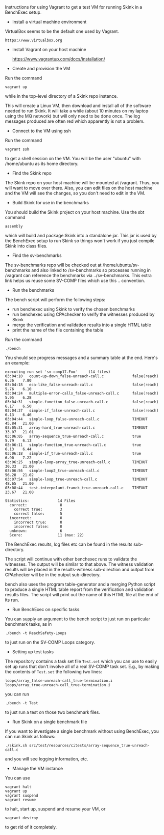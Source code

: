 Instructions for using Vagrant to get a test VM for running Skink in a BenchExec
setup.

* Install a virtual machine environment

VirtualBox seems to be the default one used by Vagrant.

    https://www.virtualbox.org

* Install Vagrant on your host machine

    https://www.vagrantup.com/docs/installation/

* Create and provision the VM

Run the command

    vagrant up

while in the top-level directory of a Skink repo instance.

This will create a Linux VM, then download and install all of the software
needed to run Skink. It will take a while (about 10 minutes on my laptop using
the MQ network) but will only need to be done once. The log messages produced
are often red which apparently is not a problem.

* Connect to the VM using ssh

Run the command

    vagrant ssh

to get a shell session on the VM. You will be the user "ubuntu" with
/home/ubuntu as its home directory.

* Find the Skink repo

The Skink repo on your host machine will be mounted at /vagrant. Thus,
you will want to move over there. Also, you can edit files on the host
machine and the VM will see the changes, so you don't need to edit in
the VM.

* Build Skink for use in the benchmarks

You should build the Skink project on your host machine. Use the sbt
command

    assembly

which will build and package Skink into a standalone jar. This jar is
used by the BenchExec setup to run Skink so things won't work if you
just compile Skink into class files.

* Find the sv-benchmarks

The sv-benchmarks repo will be checked out at /home/ubuntu/sv-benchmarks and
also linked to /sv-benchmarks so processes running in /vagrant can reference
the benchmarks via ../sv-benchmarks. This extra link helps us reuse some
SV-COMP files which use this .. convention.

* Run the benchmarks

The bench script will perform the following steps:

- run benchexec using Skink to verify the chosen benchmarks
- run benchexec using CPAchecker to verify the witnesses produced by Skink
- merge the verification and validation results into a single HTML table
- print the name of the file containing the table

Run the command

    ./bench

You should see progress messages and a summary table at the end. Here's an example:

    executing run set 'sv-comp17.Foo'     (14 files)
    03:04:10   count-up-down_false-unreach-call.c             false(reach)              6.36    7.80
    03:04:18   eca-like_false-unreach-call.c                  false(reach)              5.76    6.10
    03:04:24   multiple-error-calls_false-unreach-call.c      false(reach)              5.95    6.28
    03:04:31   simple-function_false-unreach-call.c           false(reach)              6.17    6.50
    03:04:37   simple-if_false-unreach-call.c                 false(reach)              6.13    6.46
    03:04:44   simple-loop_false-unreach-call.c               TIMEOUT                  45.84   21.00
    03:05:31   array-hard_true-unreach-call.c                 TIMEOUT                  33.07   21.01
    03:06:05   array-sequence_true-unreach-call.c             true                      5.79    6.13
    03:06:11   simple-function_true-unreach-call.c            true                      6.13    6.44
    03:06:18   simple-if_true-unreach-call.c                  true                      6.90    7.22
    03:06:25   simple-loop-array_true-unreach-call.c          TIMEOUT                  30.33   21.00
    03:06:56   simple-loop2_true-unreach-call.c               TIMEOUT                  56.28   21.02
    03:07:54   simple-loop_true-unreach-call.c                TIMEOUT                  48.65   21.00
    03:08:44   test-interpolant-franck_true-unreach-call.c    TIMEOUT                  23.67   21.00

    Statistics:             14 Files
      correct:               8
        correct true:        3
        correct false:       5
      incorrect:             0
        incorrect true:      0
        incorrect false:     0
      unknown:               6
      Score:                11 (max: 22)

The BenchExec results, log files etc can be found in the results sub-directory.

The script will continue with other benchexec runs to validate the witnesses. The output
will be similar to that above. The witness validation results will be placed in the
results-witness sub-direction and output from CPAchecker will be in the output sub-directory.

bench also uses the program table-generator and a merging Python script to produce a
single HTML table report from the verification and validation results files. The script
will print out the name of this HTML file at the end of its run.

* Run BenchExec on specific tasks

You can supply an argument to the bench script to just run on particular benchmark
tasks, as in

    ./bench -t ReachSafety-Loops

to just run on the SV-COMP Loops category.

* Setting up test tasks

The repository contains a task set file `Test.set` which you can use to easily set
up runs that don't involve all of a real SV-COMP task set. E.g., by making the
contents of `Test.set` the following two lines:

    loops/array_false-unreach-call_true-termination.i
    loops/array_true-unreach-call_true-termination.i

you can run

    ./bench -t Test

to just run a test on those two benchmark files.    

* Run Skink on a single benchmark file

If you want to investigate a single benchmark without using BenchExec, you can run
Skink as follows:

    ./skink.sh src/test/resources/citests/array-sequence_true-unreach-call.c

and you will see logging information, etc.    

* Manage the VM instance

You can use

    vagrant halt
    vagrant up
    vagrant suspend
    vagrant resume

to halt, start up, suspend and resume your VM, or

    vagrant destroy

to get rid of it completely.
